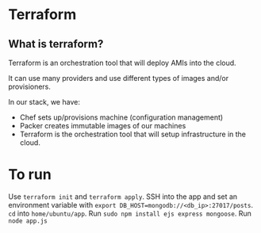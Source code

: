 # Terraform

## What is terraform?
Terraform is an orchestration tool that will deploy AMIs into the cloud.

It can use many providers and use different types of images and/or provisioners.

In our stack, we have:
  - Chef sets up/provisions machine (configuration management)
  - Packer creates immutable images of our machines
  - Terraform is the orchestration tool that will setup infrastructure in the cloud.

# To run

Use `terraform init` and `terraform apply`. SSH into the app and set an environment variable with `export DB_HOST=mongodb://<db_ip>:27017/posts`. `cd` into `home/ubuntu/app`. Run `sudo npm install ejs express mongoose`. Run `node app.js`
